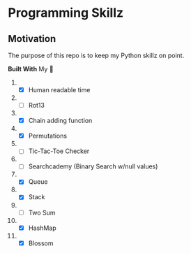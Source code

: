 # Programming Skillz

## Motivation
The purpose of this repo is to keep my Python skillz on point.

**Built With**
My 🧠

1. - [x] Human readable time
2. - [ ] Rot13
3. - [x] Chain adding function
4. - [x] Permutations
5. - [ ] Tic-Tac-Toe Checker
6. - [ ] Searchcademy (Binary Search w/null values)
7. - [x] Queue
8. - [x] Stack
9. - [ ] Two Sum
10. - [x] HashMap
11. - [x] Blossom
